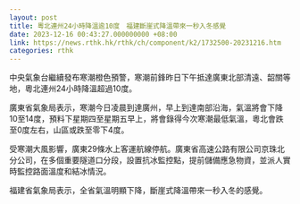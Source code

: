 ```yaml
---
layout: post
title: 粵北連州24小時降溫逾10度　福建斷崖式降溫帶來一秒入冬感覺
date: 2023-12-16 00:43:27.000000000 +08:00
link: https://news.rthk.hk/rthk/ch/component/k2/1732500-20231216.htm
categories: rthk
---
```


中央氣象台繼續發布寒潮橙色預警，寒潮前鋒昨日下午抵達廣東北部清遠、韶關等地，粵北連州24小時降溫超過10度。

廣東省氣象局表示，寒潮今日凌晨到達廣州，早上到達南部沿海，氣溫將會下降10至14度，預料下星期四至星期五早上，將會錄得今次寒潮最低氣溫，粵北會跌至0度左右，山區或跌至零下4度。

受寒潮大風影響，廣東29條水上客運航線停航。廣東省高速公路有限公司京珠北分公司，在多個重要隧道口分段，設置抗冰監控點，提前儲備應急物資，並派人實時監控路面溫度和結冰情況。

福建省氣象局表示，全省氣溫明顯下降，斷崖式降溫帶來一秒入冬的感覺。
